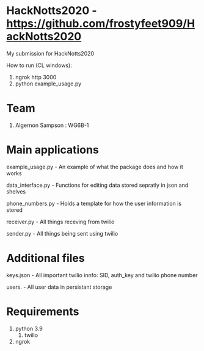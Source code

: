 # HackNotts2020 - https://github.com/frostyfeet909/HackNotts2020
My submission for HackNotts2020

How to run (CL windows):
1. ngrok http 3000
2. python example_usage.py

# Team
1. Algernon Sampson : WG6B-1

# Main applications
example_usage.py - An example of what the package does and how it works

data_interface.py - Functions for editing data stored sepratly in json and shelves

phone_numbers.py - Holds a template for how the user information is stored

receiver.py - All things receving from twilio

sender.py - All things being sent using twilio

# Additional files
keys.json - All important twilio innfo: SID, auth_key and twilio phone number

users. - All user data in persistant storage

# Requirements
1. python 3.9
    1. twilio
2. ngrok
